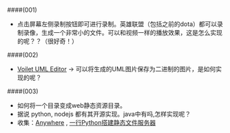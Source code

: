 ﻿
####(001)
- 点击屏幕左侧录制按钮即可进行录制。英雄联盟（包括之前的dota）都可以录制录像，生成一个非常小的文件。可以和视频一样的播放效果，这是怎么实现的呢？？（很好奇！）

####(002)
- [Voilet UML Editor](http://www.oschina.net/p/voilet) -> 可以将生成的UML图片保存为二进制的图片，是如何实现的呢？

####(003)
- 如何将一个目录变成web静态资源目录。
- 据说 python, nodejs 都有其开源实现。java中有吗,怎样实现呢？
- 收集：[Anywhere](https://github.com/JacksonTian/anywhere) , [一行Python搭建静态文件服务器](http://jingyan.baidu.com/article/e52e361547e3ea40c60c5103.html)





